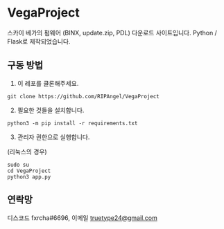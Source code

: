 # VegaProject

스카이 베가의 펌웨어 (BINX, update.zip, PDL) 다운로드 사이트입니다.
Python / Flask로 제작되었습니다.

## 구동 방법

1. 이 레포를 클론해주세요.

```
git clone https://github.com/RIPAngel/VegaProject
```

2. 필요한 것들을 설치합니다.

```
python3 -m pip install -r requirements.txt
```

3. 관리자 권한으로 실행합니다.

(리눅스의 경우)
``` 
sudo su
cd VegaProject
python3 app.py
```

## 연락망
디스코드 fxrcha#6696, 이메일 truetype24@gmail.com
